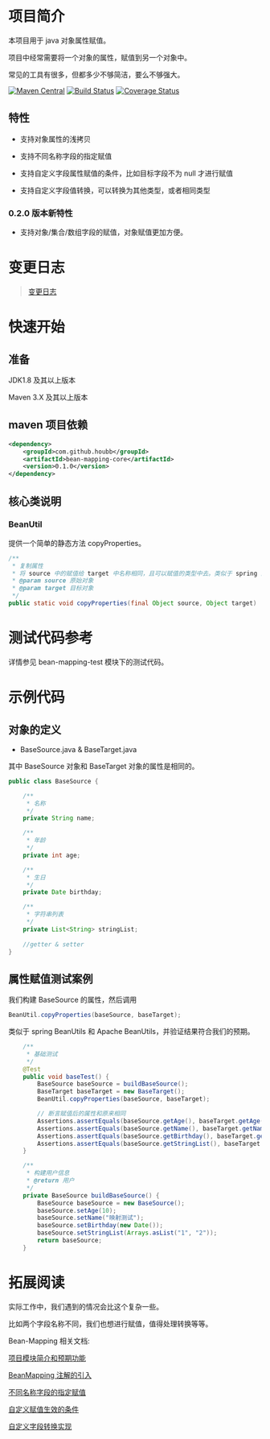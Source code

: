 # 项目简介

本项目用于 java 对象属性赋值。

项目中经常需要将一个对象的属性，赋值到另一个对象中。

常见的工具有很多，但都多少不够简洁，要么不够强大。

[![Maven Central](https://maven-badges.herokuapp.com/maven-central/com.github.houbb/bean-mapping/badge.svg)](http://mvnrepository.com/artifact/com.github.houbb/bean-mapping)
[![Build Status](https://www.travis-ci.org/houbb/bean-mapping.svg?branch=master)](https://www.travis-ci.org/houbb/bean-mapping?branch=master)
[![Coverage Status](https://coveralls.io/repos/github/houbb/bean-mapping/badge.svg?branch=master)](https://coveralls.io/github/houbb/bean-mapping?branch=master)

## 特性

- 支持对象属性的浅拷贝 

- 支持不同名称字段的指定赋值

- 支持自定义字段属性赋值的条件，比如目标字段不为 null 才进行赋值

- 支持自定义字段值转换，可以转换为其他类型，或者相同类型

### 0.2.0 版本新特性

- 支持对象/集合/数组字段的赋值，对象赋值更加方便。

# 变更日志

> [变更日志](https://github.com/houbb/bean-mapping/blob/master/doc/CHANGELOG.md)

# 快速开始

## 准备

JDK1.8 及其以上版本

Maven 3.X 及其以上版本

## maven 项目依赖

```xml
<dependency>
    <groupId>com.github.houbb</groupId>
    <artifactId>bean-mapping-core</artifactId>
    <version>0.1.0</version>
</dependency>
```

## 核心类说明

### BeanUtil 

提供一个简单的静态方法 copyProperties。

```java
/**
 * 复制属性
 * 将 source 中的赋值给 target 中名称相同，且可以赋值的类型中去。类似于 spring 的 BeanUtils。
 * @param source 原始对象
 * @param target 目标对象
 */
public static void copyProperties(final Object source, Object target)
```

# 测试代码参考

详情参见 bean-mapping-test 模块下的测试代码。

# 示例代码

## 对象的定义

- BaseSource.java & BaseTarget.java

其中 BaseSource 对象和 BaseTarget 对象的属性是相同的。

```java
public class BaseSource {

    /**
     * 名称
     */
    private String name;

    /**
     * 年龄
     */
    private int age;

    /**
     * 生日
     */
    private Date birthday;

    /**
     * 字符串列表
     */
    private List<String> stringList;
    
    //getter & setter
}
```

## 属性赋值测试案例

我们构建 BaseSource 的属性，然后调用

```java
BeanUtil.copyProperties(baseSource, baseTarget);
```

类似于 spring BeanUtils 和 Apache BeanUtils，并验证结果符合我们的预期。

```java
    /**
     * 基础测试
     */
    @Test
    public void baseTest() {
        BaseSource baseSource = buildBaseSource();
        BaseTarget baseTarget = new BaseTarget();
        BeanUtil.copyProperties(baseSource, baseTarget);

        // 断言赋值后的属性和原来相同
        Assertions.assertEquals(baseSource.getAge(), baseTarget.getAge());
        Assertions.assertEquals(baseSource.getName(), baseTarget.getName());
        Assertions.assertEquals(baseSource.getBirthday(), baseTarget.getBirthday());
        Assertions.assertEquals(baseSource.getStringList(), baseTarget.getStringList());
    }

    /**
     * 构建用户信息
     * @return 用户
     */
    private BaseSource buildBaseSource() {
        BaseSource baseSource = new BaseSource();
        baseSource.setAge(10);
        baseSource.setName("映射测试");
        baseSource.setBirthday(new Date());
        baseSource.setStringList(Arrays.asList("1", "2"));
        return baseSource;
    }
```

# 拓展阅读

实际工作中，我们遇到的情况会比这个复杂一些。

比如两个字段名称不同，我们也想进行赋值，值得处理转换等等。

Bean-Mapping 相关文档:

[项目模块简介和预期功能](doc/blog/属性复制框架-00-项目模块和预期功能.md)

[BeanMapping 注解的引入](doc/blog/属性复制框架-01-BeanMapping%20注解引入.md)

[不同名称字段的指定赋值](doc/blog/属性复制框架-02-BeanMapping%20名称属性.md)

[自定义赋值生效的条件](doc/blog/属性复制框架-03-BeanMapping%20赋值条件.md)

[自定义字段转换实现](doc/blog/属性复制框架-04-BeanMapping%20字段转换.md)
